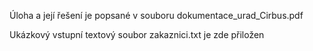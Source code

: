 Úloha a její řešení je popsané v souboru dokumentace_urad_Cirbus.pdf

Ukázkový vstupní textový soubor zakaznici.txt je zde přiložen
